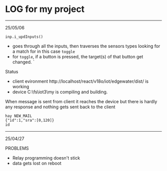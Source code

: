 # LOG for my project
---
25/05/06

`inp.i_updInputs()`
* goes through all the inputs, then traverses the sensors types looking for a match for in this case `toggle`
* for `toggle`, if a button is pressed, the target(s) of that button get changed. `

Status
* client evironment http://localhost/react/v18o/iot/edgewater/dist/ is working
* device C:\fs\iot3\my is compiling and building. 

When message is sent from client it reaches the device but there is hardly any response and nothing gets sent back to the client

```
hay NEW_MAIL
{"id":1,"sra":[0,120]}
id
```
---
25/04/27

PROBLEMS

* Relay programming doesn't stick
* data gets lost on reboot

